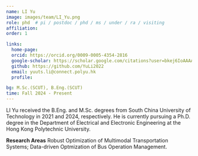 ```yaml
---
name: LI Yu
image: images/team/LI_Yu.png
role: phd  # pi / postdoc / phd / ms / under / ra / visiting
affiliation: 
order: 1

links:
  home-page: 
  orcid: https://orcid.org/0009-0005-4354-2816
  google-scholar: https://scholar.google.com/citations?user=bkej6IoAAAAJ&hl=zh-CN
  github: https://github.com/YuLi2022
  email: yuuts.li@connect.polyu.hk
  profile: 

bg: M.Sc.(SCUT), B.Eng.(SCUT)
time: Fall 2024 - Present 
---
```


<!--  Add a short self introduction here -->
<!-- Like Research Areas -->

LI Yu received the B.Eng. and M.Sc. degrees from South China University of Technology in 2021 and 2024, respectively. He is currently pursuing a Ph.D. degree in the Department of Electrical and Electronic Engineering at the Hong Kong Polytechnic University.

**Research Areas**
Robust Optimization of Multimodal Transportation Systems; Data-driven Optmization of Bus Operation Management.
